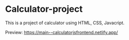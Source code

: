 # Calculator-project
This is a project of calculator using HTML, CSS, Javacript.

Preview:
https://main--calculatorjsfrontend.netlify.app/
